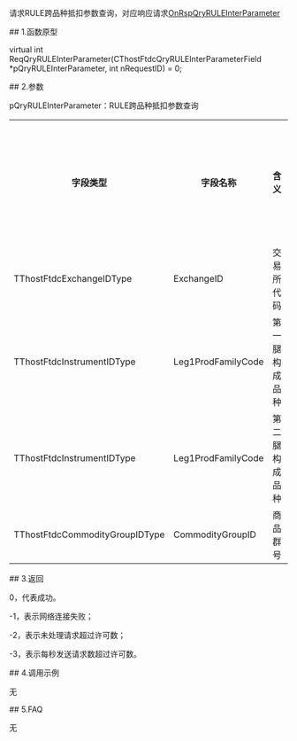 <p>请求RULE跨品种抵扣参数查询，对应响应请求<a href="../../CTHOSTFTDCTRADERAPI/ONRSPQRYRULEINTERPARAMETER/">OnRspQryRULEInterParameter</a></p>
<span class="anchor" id="627edb1a-94d6-4d18-89ba-8d07a1158bcc"></span>
## 1.函数原型
<p>virtual int ReqQryRULEInterParameter(CThostFtdcQryRULEInterParameterField *pQryRULEInterParameter, int nRequestID) = 0;</p>
<span class="anchor" id="37f7eb3f-3d3e-427b-88ef-583625877da0"></span>
## 2.参数
<p>pQryRULEInterParameter：RULE跨品种抵扣参数查询</p>
<table><tr><th style="TEXT-ALIGN: center;">字段类型</th><th style="TEXT-ALIGN: center;">字段名称</th><th style="TEXT-ALIGN: center;">含义</th><th style="TEXT-ALIGN: center;">是否可作为过滤条件</th></tr><tr><td style="TEXT-ALIGN: left;">TThostFtdcExchangeIDType</td>
<td style="TEXT-ALIGN: left;">ExchangeID</td>
<td style="TEXT-ALIGN: left;">交易所代码</td>
<td style="TEXT-ALIGN: left;"><strong><font color="#FF0000">是</font></strong></td>
</tr>
<tr><td style="TEXT-ALIGN: left;">TThostFtdcInstrumentIDType</td>
<td style="TEXT-ALIGN: left;">Leg1ProdFamilyCode</td>
<td style="TEXT-ALIGN: left;">第一腿构成品种</td>
<td style="TEXT-ALIGN: left;"><strong><font color="#FF0000">是</font></strong></td>
</tr>
<tr><td style="TEXT-ALIGN: left;">TThostFtdcInstrumentIDType</td>
<td style="TEXT-ALIGN: left;">Leg1ProdFamilyCode</td>
<td style="TEXT-ALIGN: left;">第二腿构成品种</td>
<td style="TEXT-ALIGN: left;"><strong><font color="#FF0000">是</font></strong></td>
</tr>
<tr><td style="TEXT-ALIGN: left;">TThostFtdcCommodityGroupIDType</td>
<td style="TEXT-ALIGN: left;">CommodityGroupID</td>
<td style="TEXT-ALIGN: left;">商品群号</td>
<td style="TEXT-ALIGN: left;"><strong><font color="#FF0000">是</font></strong></td>
</tr>
</table>
<span class="anchor" id="e86cabe3-f76b-4ac2-ae8b-33f2cf23b64f"></span>
## 3.返回
<p>0，代表成功。</p>
<p>-1，表示网络连接失败；</p>
<p>-2，表示未处理请求超过许可数；</p>
<p>-3，表示每秒发送请求数超过许可数。</p>
<span class="anchor" id="69753704-2e30-4078-95ca-894338907631"></span>
## 4.调用示例
<p>无</p>
<span class="anchor" id="91698e4e-e08f-48b7-b921-18173db0ce7e"></span>
## 5.FAQ
<p>无</p>

